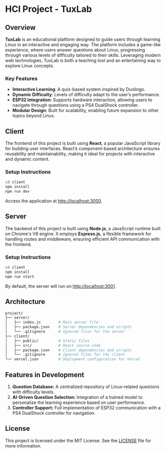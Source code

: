 # HCI Project - TuxLab

## Overview

**TuxLab** is an educational platform designed to guide users through learning Linux in an interactive and engaging way. The platform includes a game-like experience, where users answer questions about Linux, progressing through various levels of difficulty tailored to their skills. Leveraging modern web technologies, TuxLab is both a teaching tool and an entertaining way to explore Linux concepts.

### Key Features

- **Interactive Learning**: A quiz-based system inspired by Duolingo.
- **Dynamic Difficulty**: Levels of difficulty adapt to the user’s performance.
- **ESP32 Integration**: Supports hardware interaction, allowing users to navigate through questions using a PS4 DualShock controller.
- **Modular Design**: Built for scalability, enabling future expansion to other topics beyond Linux.

## Client

The frontend of this project is built using **React**, a popular JavaScript library for building user interfaces. React’s component-based architecture ensures reusability and maintainability, making it ideal for projects with interactive and dynamic content.

### Setup Instructions

```bash
cd client
npm install
npm run dev
```

Access the application at <http://localhost:3000>.

## Server

The backend of this project is built using **Node.js**, a JavaScript runtime built on Chrome's V8 engine. It employs **Express.js**, a flexible framework for handling routes and middleware, ensuring efficient API communication with the frontend.

### Setup Instructions

```bash
cd client
npm install
npm run start
```

By default, the server will run on <http://localhost:3001>.

## Architecture

```bash
project/
├── server/
│   ├── index.js        # Main server file
│   ├── package.json    # Server dependencies and scripts
│   └── .gitignore      # Ignored files for the server
├── client/
│   ├── public/         # Static files
│   ├── src/            # React source code
│   ├── package.json    # Client dependencies and scripts
│   └── .gitignore      # Ignored files for the client
└── vercel.json         # Deployment configuration for Vercel
```

## Features in Development

1. **Question Database:** A centralized repository of Linux-related questions with difficulty levels.
2. **AI-Driven Question Selection:** Integration of a trained model to personalize the learning experience based on user performance.
3. **Controller Support:** Full implementation of ESP32 communication with a PS4 DualShock controller for navigation.

## License

This project is licensed under the MIT License. See the [LICENSE](LICENSE) file for more information.
